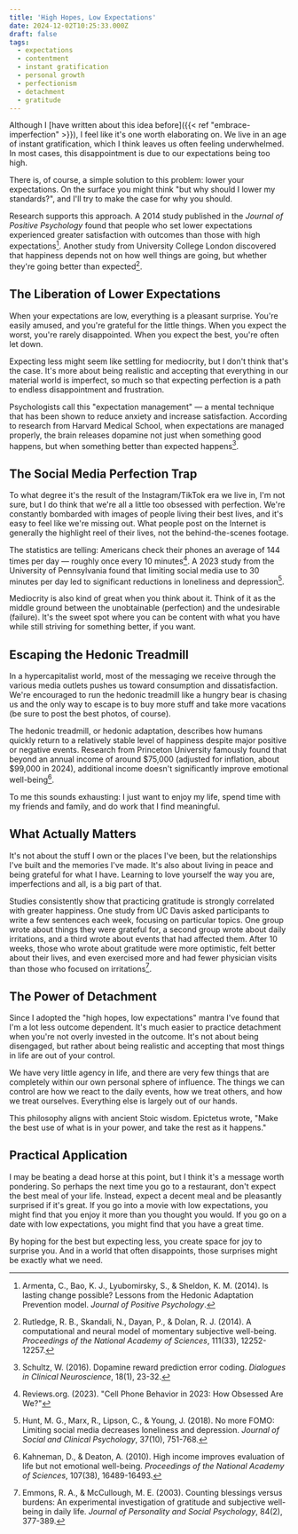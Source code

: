 ```yaml
---
title: 'High Hopes, Low Expectations'
date: 2024-12-02T10:25:33.000Z
draft: false
tags:
  - expectations
  - contentment
  - instant gratification
  - personal growth
  - perfectionism
  - detachment
  - gratitude
---
```


Although I [have written about this idea before]({{< ref "embrace-imperfection" >}}), I feel like it's one worth elaborating on. We live in an age of instant gratification, which I think leaves us often feeling underwhelmed. In most cases, this disappointment is due to our expectations being too high.

There is, of course, a simple solution to this problem: lower your expectations. On the surface you might think "but why should I lower my standards?", and I'll try to make the case for why you should.

Research supports this approach. A 2014 study published in the *Journal of Positive Psychology* found that people who set lower expectations experienced greater satisfaction with outcomes than those with high expectations[^1]. Another study from University College London discovered that happiness depends not on how well things are going, but whether they're going better than expected[^2].

## The Liberation of Lower Expectations

When your expectations are low, everything is a pleasant surprise. You're easily amused, and you're grateful for the little things. When you expect the worst, you're rarely disappointed. When you expect the best, you're often let down.

Expecting less might seem like settling for mediocrity, but I don't think that's the case. It's more about being realistic and accepting that everything in our material world is imperfect, so much so that expecting perfection is a path to endless disappointment and frustration.

Psychologists call this "expectation management" — a mental technique that has been shown to reduce anxiety and increase satisfaction. According to research from Harvard Medical School, when expectations are managed properly, the brain releases dopamine not just when something good happens, but when something better than expected happens[^3].

## The Social Media Perfection Trap

To what degree it's the result of the Instagram/TikTok era we live in, I'm not sure, but I do think that we're all a little too obsessed with perfection. We're constantly bombarded with images of people living their best lives, and it's easy to feel like we're missing out. What people post on the Internet is generally the highlight reel of their lives, not the behind-the-scenes footage.

The statistics are telling: Americans check their phones an average of 144 times per day — roughly once every 10 minutes[^4]. A 2023 study from the University of Pennsylvania found that limiting social media use to 30 minutes per day led to significant reductions in loneliness and depression[^5].

Mediocrity is also kind of great when you think about it. Think of it as the middle ground between the unobtainable (perfection) and the undesirable (failure). It's the sweet spot where you can be content with what you have while still striving for something better, if you want.

## Escaping the Hedonic Treadmill

In a hypercapitalist world, most of the messaging we receive through the various media outlets pushes us toward consumption and dissatisfaction. We're encouraged to run the hedonic treadmill like a hungry bear is chasing us and the only way to escape is to buy more stuff and take more vacations (be sure to post the best photos, of course).

The hedonic treadmill, or hedonic adaptation, describes how humans quickly return to a relatively stable level of happiness despite major positive or negative events. Research from Princeton University famously found that beyond an annual income of around $75,000 (adjusted for inflation, about $99,000 in 2024), additional income doesn't significantly improve emotional well-being[^6].

To me this sounds exhausting: I just want to enjoy my life, spend time with my friends and family, and do work that I find meaningful.

## What Actually Matters

It's not about the stuff I own or the places I've been, but the relationships I've built and the memories I've made. It's also about living in peace and being grateful for what I have. Learning to love yourself the way you are, imperfections and all, is a big part of that.

Studies consistently show that practicing gratitude is strongly correlated with greater happiness. One study from UC Davis asked participants to write a few sentences each week, focusing on particular topics. One group wrote about things they were grateful for, a second group wrote about daily irritations, and a third wrote about events that had affected them. After 10 weeks, those who wrote about gratitude were more optimistic, felt better about their lives, and even exercised more and had fewer physician visits than those who focused on irritations[^7].

## The Power of Detachment

Since I adopted the "high hopes, low expectations" mantra I've found that I'm a lot less outcome dependent. It's much easier to practice detachment when you're not overly invested in the outcome. It's not about being disengaged, but rather about being realistic and accepting that most things in life are out of your control.

We have very little agency in life, and there are very few things that are completely within our own personal sphere of influence. The things we can control are how we react to the daily events, how we treat others, and how we treat ourselves. Everything else is largely out of our hands.

This philosophy aligns with ancient Stoic wisdom. Epictetus wrote, "Make the best use of what is in your power, and take the rest as it happens."

## Practical Application

I may be beating a dead horse at this point, but I think it's a message worth pondering. So perhaps the next time you go to a restaurant, don't expect the best meal of your life. Instead, expect a decent meal and be pleasantly surprised if it's great. If you go into a movie with low expectations, you might find that you enjoy it more than you thought you would. If you go on a date with low expectations, you might find that you have a great time.

By hoping for the best but expecting less, you create space for joy to surprise you. And in a world that often disappoints, those surprises might be exactly what we need.

[^1]: Armenta, C., Bao, K. J., Lyubomirsky, S., & Sheldon, K. M. (2014). Is lasting change possible? Lessons from the Hedonic Adaptation Prevention model. *Journal of Positive Psychology*.

[^2]: Rutledge, R. B., Skandali, N., Dayan, P., & Dolan, R. J. (2014). A computational and neural model of momentary subjective well-being. *Proceedings of the National Academy of Sciences*, 111(33), 12252-12257.

[^3]: Schultz, W. (2016). Dopamine reward prediction error coding. *Dialogues in Clinical Neuroscience*, 18(1), 23-32.

[^4]: Reviews.org. (2023). "Cell Phone Behavior in 2023: How Obsessed Are We?"

[^5]: Hunt, M. G., Marx, R., Lipson, C., & Young, J. (2018). No more FOMO: Limiting social media decreases loneliness and depression. *Journal of Social and Clinical Psychology*, 37(10), 751-768.

[^6]: Kahneman, D., & Deaton, A. (2010). High income improves evaluation of life but not emotional well-being. *Proceedings of the National Academy of Sciences*, 107(38), 16489-16493.

[^7]: Emmons, R. A., & McCullough, M. E. (2003). Counting blessings versus burdens: An experimental investigation of gratitude and subjective well-being in daily life. *Journal of Personality and Social Psychology*, 84(2), 377-389.
